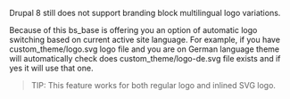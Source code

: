 Drupal 8 still does not support branding block multilingual logo variations.

Because of this bs\_base is offering you an option of automatic logo switching based on current active site language. For example, if you have custom\_theme/logo.svg logo file and you are on German language theme will automatically check does custom\_theme/logo-de.svg file exists and if yes it will use that one.

<!-- note-tip -->
> TIP: This feature works for both regular logo and inlined SVG logo.